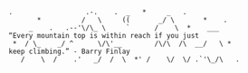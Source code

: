     .                  .-.    .  _   *     _   .
           *          /   \     ((       _/ \       *    .
         _    .   .--'\/\_ \     `      /    \  *    ___              “Every mountain top is within reach if you just
     *  / \_    _/ ^      \/\'__        /\/\  /\  __/   \ *            keep climbing.” - Barry Finlay
       /    \  /    .'   _/  /  \  *' /    \/  \/ .`'\_/\   .
